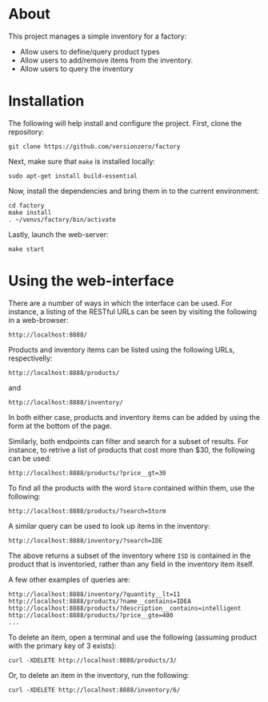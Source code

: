 # About

This project manages a simple inventory for a factory:

* Allow users to define/query product types
* Allow users to add/remove items from the inventory.
* Allow users to query the inventory

# Installation

The following will help install and configure the project. First, clone the repository:

```
git clone https://github.com/versionzero/factory
```

Next, make sure that `make` is installed locally:

```
sudo apt-get install build-essential
```

Now, install the dependencies and bring them in to the current environment:

```
cd factory
make install
. ~/venvs/factory/bin/activate
```

Lastly, launch the web-server:

```
make start
```

# Using the web-interface

There are a number of ways in which the interface can be used. For instance, a listing of the RESTful URLs can be seen by visiting the following in a web-browser:

```
http://localhost:8888/
```

Products and inventory items can be listed using the following URLs, respectivelly:

```
http://localhost:8888/products/
```

and

```
http://localhost:8888/inventory/
```

In both either case, products and inventory items can be added by using the form at the bottom of the page.

Similarly, both endpoints can filter and search for a subset of results. For instance, to retrive a list of products that cost more than $30, the following can be used:

```
http://localhost:8888/products/?price__gt=30
```

To find all the products with the word `Storm` contained within them, use the following:

```
http://localhost:8888/products/?search=Storm
```

A similar query can be used to look up items in the inventory:

```
http://localhost:8888/inventory/?search=IDE
```

The above returns a subset of the inventory where `ISD` is contained in the product that is inventoried, rather than any field in the inventory item itself.

A few other examples of queries are:

```
http://localhost:8888/inventory/?quantity__lt=11
http://localhost:8888/products/?name__contains=IDEA
http://localhost:8888/products/?description__contains=intelligent
http://localhost:8888/products/?price__gte=400
...
```

To delete an item, open a terminal and use the following (assuming product with the primary key of 3 exists):

```
curl -XDELETE http://localhost:8888/products/3/
```

Or, to delete an item in the inventory, run the following:

```
curl -XDELETE http://localhost:8888/inventory/6/
```
